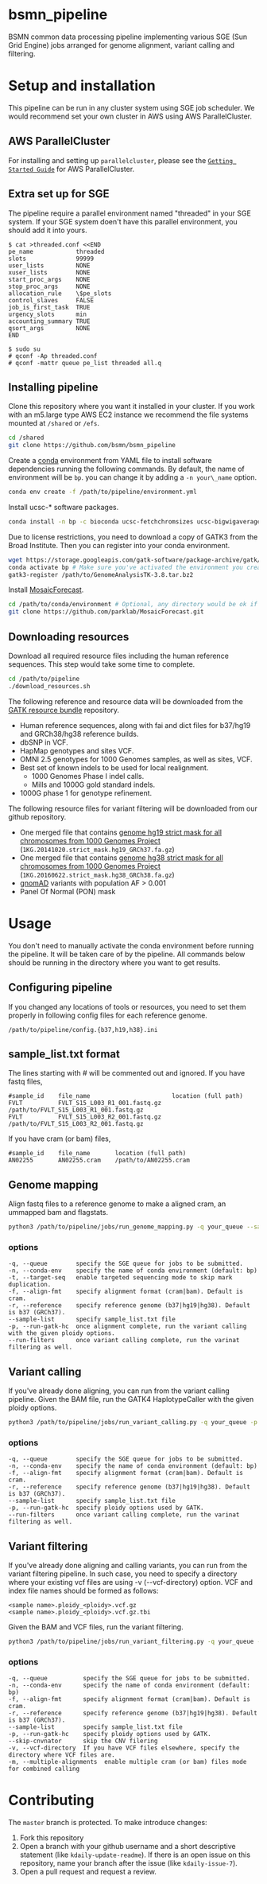 # bsmn\_pipeline
BSMN common data processing pipeline implementing various SGE (Sun Grid Engine) jobs arranged for genome alignment, variant calling and filtering.

# Setup and installation
This pipeline can be run in any cluster system using SGE job scheduler. We would recommend set your own cluster in AWS using AWS ParallelCluster.

## AWS ParallelCluster
For installing and setting up `parallelcluster`, please see the [`Getting Started Guide`](https://aws-parallelcluster.readthedocs.io/en/latest/getting_started.html) for AWS ParallelCluster.

## Extra set up for SGE
The pipeline require a parallel environment named "threaded" in  your SGE system. If your SGE system doen't have this parallel environment, you should add it into yours.
```
$ cat >threaded.conf <<END
pe_name            threaded
slots              99999
user_lists         NONE
xuser_lists        NONE
start_proc_args    NONE
stop_proc_args     NONE
allocation_rule    \$pe_slots
control_slaves     FALSE
job_is_first_task  TRUE
urgency_slots      min
accounting_summary TRUE
qsort_args         NONE
END
```
```
$ sudo su
# qconf -Ap threaded.conf
# qconf -mattr queue pe_list threaded all.q
```

## Installing pipeline
Clone this repository where you want it installed in your cluster. If you work with an m5.large type AWS EC2 instance we recommend the file systems mounted at `/shared` or `/efs`.
```bash
cd /shared
git clone https://github.com/bsmn/bsmn_pipeline
```

Create a [conda](https://docs.conda.io/en/latest/miniconda.html) environment from YAML file to install software dependencies running the following commands.
By default, the name of environment will be `bp`. you can change it by adding a `-n your\_name` option.
```bash
conda env create -f /path/to/pipeline/environment.yml
```

Install ucsc-\* software packages.
```bash
conda install -n bp -c bioconda ucsc-fetchchromsizes ucsc-bigwigaverageoverbed ucsc-wigtobigwig ucsc-liftover
```

Due to license restrictions, you need to download a copy of GATK3 from the Broad Institute. Then you can register into your conda environment.
```bash
wget https://storage.googleapis.com/gatk-software/package-archive/gatk/GenomeAnalysisTK-3.8-1-0-gf15c1c3ef.tar.bz2 -O GenomeAnalysisTK-3.8.tar.bz2
conda activate bp # Make sure you've activated the environment you created.
gatk3-register /path/to/GenomeAnalysisTK-3.8.tar.bz2
```

Install [MosaicForecast](https://github.com/parklab/MosaicForecast).
```bash
cd /path/to/conda/environment # Optional, any directory would be ok if you set it properly in config.ini
git clone https://github.com/parklab/MosaicForecast.git
```

## Downloading resources
Download all required resource files including the human reference sequences. This step would take some time to complete.
```bash
cd /path/to/pipeline
./download_resources.sh
```

The following reference and resource data will be downloaded from the [GATK resource bundle](https://gatk.broadinstitute.org/hc/en-us/articles/360035890811-Resource-bundle) repository.
* Human reference sequences, along with fai and dict files for b37/hg19 and GRCh38/hg38 reference builds. 
* dbSNP in VCF.
* HapMap genotypes and sites VCF.
* OMNI 2.5 genotypes for 1000 Genomes samples, as well as sites, VCF.
* Best set of known indels to be used for local realignment.
  * 1000 Genomes Phase I indel calls.
  * Mills and 1000G gold standard indels.
* 1000G phase 1 for genotype refinement.

The following resource files for variant filtering will be downloaded from our github repository.
* One merged file that contains [genome hg19 strict mask for all chromosomes from 1000 Genomes Project](ftp://ftp.1000genomes.ebi.ac.uk/vol1/ftp/release/20130502/supporting/accessible_genome_masks/StrictMask) (`1KG.20141020.strict_mask.hg19_GRCh37.fa.gz`)
* One merged file that contains [genome hg38 strict mask for all chromosomes from 1000 Genomes Project](http://ftp.1000genomes.ebi.ac.uk/vol1/ftp/data_collections/1000_genomes_project/working/20160622_genome_mask_GRCh38) (`1KG.20160622.strict_mask.hg38_GRCh38.fa.gz`)
* [gnomAD](https://gnomad.broadinstitute.org) variants with population AF > 0.001
* Panel Of Normal (PON) mask

# Usage
You don't need to manually activate the conda environment before running the pipeline. It will be taken care of by the pipeline. All commands below should be running in the directory where you want to get results.

## Configuring pipeline
If you changed any locations of tools or resources, you need to set them properly in following config files for each reference genome.
```
/path/to/pipeline/config.{b37,h19,h38}.ini
```

## sample\_list.txt format
The lines starting with # will be commented out and ignored.
If you have fastq files,
```
#sample_id    file_name                       location (full path)
FVLT          FVLT_S15_L003_R1_001.fastq.gz   /path/to/FVLT_S15_L003_R1_001.fastq.gz
FVLT          FVLT_S15_L003_R2_001.fastq.gz   /path/to/FVLT_S15_L003_R2_001.fastq.gz
```
If you have cram (or bam) files,
```
#sample_id    file_name       location (full path)
AN02255       AN02255.cram    /path/to/AN02255.cram
```

## Genome mapping
Align fastq files to a reference genome to make a aligned cram, an ummapped bam and flagstats.
```bash
python3 /path/to/pipeline/jobs/run_genome_mapping.py -q your_queue --sample-list /path/to/sample_list.txt
```
### options
```
-q, --queue        specify the SGE queue for jobs to be submitted.
-n, --conda-env    specify the name of conda environment (default: bp)
-t, --target-seq   enable targeted sequencing mode to skip mark duplication.
-f, --align-fmt    specify alignment format (cram|bam). Default is cram.
-r, --reference    specify reference genome (b37|hg19|hg38). Default is b37 (GRCh37).
--sample-list      specify sample_list.txt file
-p, --run-gatk-hc  once alignment complete, run the variant calling with the given ploidy options.
--run-filters      once variant calling complete, run the varinat filtering as well.
```

## Variant calling
If you've already done aligning, you can run from the variant calling pipeline.
Given the BAM file, run the GATK4 HaplotypeCaller with the given ploidy options.
```bash
python3 /path/to/pipeline/jobs/run_variant_calling.py -q your_queue -p 2 12 50 --sample-list /path/to/sample_list.txt
```
### options
```
-q, --queue        specify the SGE queue for jobs to be submitted.
-n, --conda-env    specify the name of conda environment (default: bp)
-f, --align-fmt    specify alignment format (cram|bam). Default is cram.
-r, --reference    specify reference genome (b37|hg19|hg38). Default is b37 (GRCh37).
--sample-list      specify sample_list.txt file
-p, --run-gatk-hc  specify ploidy options used by GATK.
--run-filters      once variant calling complete, run the varinat filtering as well.
```

## Variant filtering
If you've already done aligning and calling variants, you can run from the variant filtering pipeline. In such case, you need to specify a directory where your existing vcf files are using -v (--vcf-directory) option.
VCF and index file names should be formed as follows:
```
<sample name>.ploidy_<ploidy>.vcf.gz
<sample name>.ploidy_<ploidy>.vcf.gz.tbi
```
Given the BAM and VCF files, run the variant filtering.
```bash
python3 /path/to/pipeline/jobs/run_variant_filtering.py -q your_queue -p 50 --sample-list /path/to/sample_list.txt
```
### options
```
-q, --queue          specify the SGE queue for jobs to be submitted.
-n, --conda-env      specify the name of conda environment (default: bp)
-f, --align-fmt      specify alignment format (cram|bam). Default is cram.
-r, --reference      specify reference genome (b37|hg19|hg38). Default is b37 (GRCh37).
--sample-list        specify sample_list.txt file
-p, --run-gatk-hc    specify ploidy options used by GATK.
--skip-cnvnator      skip the CNV filering
-v, --vcf-directory  If you have VCF files elsewhere, specify the directory where VCF files are.
-m, --multiple-alignments  enable multiple cram (or bam) files mode for combined calling
```

# Contributing

The `master` branch is protected. To make introduce changes:

1. Fork this repository
2. Open a branch with your github username and a short descriptive statement (like `kdaily-update-readme`). If there is an open issue on this repository, name your branch after the issue (like `kdaily-issue-7`).
3. Open a pull request and request a review.

